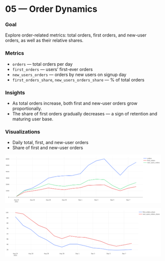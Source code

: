 # 05 — Order Dynamics

### Goal
Explore order-related metrics: total orders, first orders, and new-user orders, as well as their relative shares.

### Metrics
- `orders` — total orders per day  
- `first_orders` — users’ first-ever orders  
- `new_users_orders` — orders by new users on signup day  
- `first_orders_share`, `new_users_orders_share` — % of total orders  

### Insights
- As total orders increase, both first and new-user orders grow proportionally.  
- The share of first orders gradually decreases — a sign of retention and maturing user base.  

### Visualizations
- Daily total, first, and new-user orders  
- Share of first and new-user orders

![Сhart](сhart_orders_absolute.png)

![Сhart](сhart_orders_shares.png)
